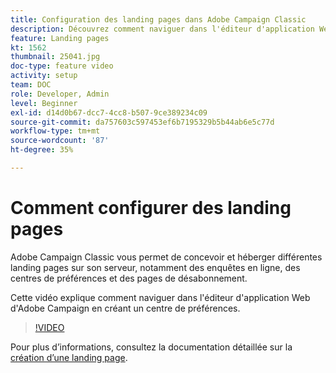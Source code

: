 ```yaml
---
title: Configuration des landing pages dans Adobe Campaign Classic
description: Découvrez comment naviguer dans l'éditeur d'application Web en créant un centre de préférences.
feature: Landing pages
kt: 1562
thumbnail: 25041.jpg
doc-type: feature video
activity: setup
team: DOC
role: Developer, Admin
level: Beginner
exl-id: d14d0b67-dcc7-4cc8-b507-9ce389234c09
source-git-commit: da757603c597453ef6b7195329b5b44ab6e5c77d
workflow-type: tm+mt
source-wordcount: '87'
ht-degree: 35%

---
```


# Comment configurer des landing pages

Adobe Campaign Classic vous permet de concevoir et héberger différentes landing pages sur son serveur, notamment des enquêtes en ligne, des centres de préférences et des pages de désabonnement.

Cette vidéo explique comment naviguer dans l&#39;éditeur d&#39;application Web d&#39;Adobe Campaign en créant un centre de préférences.

>[!VIDEO](https://video.tv.adobe.com/v/25041?quality=12)

Pour plus d’informations, consultez la documentation détaillée sur la [création d’une landing page](https://experienceleague.adobe.com/docs/campaign-classic/using/designing-content/editing-html-content/creating-a-landing-page.html).
